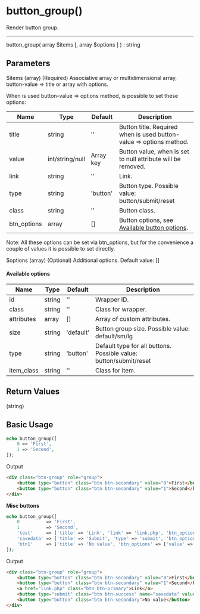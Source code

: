 # button_group()

Render button group.

---

button_group( array $items [, array $options ] ) : string

## Parameters

$items (array) (Required) Associative array or multidimensional array, button-value => title or array with options.

When is used button-value => options method, is possible to set these options:

| Name        | Type            | Default   | Description                                                         |
|-------------|-----------------|-----------|---------------------------------------------------------------------|
| title       | string          | ''        | Button title. Required when is used button-value => options method. |
| value       | int/string/null | Array key | Button value, when is set to null attribute will be removed.        |
| link        | string          | ''        | Link.                                                               |                                         |
| type        | string          | 'button'  | Button type. Possible value: button/submit/reset                    |
| class       | string          | ''        | Button class.                                                       |
| btn_options | array           | []        | Button options, see [Available button options](button.md).          |

Note: All these options can be set via btn_options, but for the convenience a couple of values it is possible to set directly.

$options (array) (Optional) Additional options. Default value: []

#### Available options

| Name       | Type   | Default   | Description                                                       |
|------------|--------|-----------|-------------------------------------------------------------------|
| id         | string | ''        | Wrapper ID.                                                       |
| class      | string | ''        | Class for wrapper.                                                |
| attributes | array  | []        | Array of custom attributes.                                       |
| size       | string | 'default' | Button group size. Possible value: default/sm/lg                  |
| type       | string | 'button'  | Default type for all buttons. Possible value: button/submit/reset |
| item_class | string | ''        | Class for item.                                                   |

## Return Values

(string)

## Basic Usage

```php
echo button_group([
    0 => 'First',
    1 => 'Second',
]);
```

Output

```html
<div class="btn-group" role="group">
    <button type="button" class="btn btn-secondary" value="0">First</button>
    <button type="button" class="btn btn-secondary" value="1">Second</button>
</div>
```

**Misc buttons**

```php
echo button_group([
    0          => 'First',
    1          => 'Second',
    'test'     => ['title' => 'Link', 'link' => 'link.php', 'btn_options' => ['color' => 'primary']],
    'savedata' => ['title' => 'Submit', 'type' => 'submit', 'btn_options' => ['color' => 'success', 'name' => 'savedata']],
    'btn1'     => ['title' => 'No value', 'btn_options' => ['value' => null]],
]);
```

Output

```html
<div class="btn-group" role="group">
    <button type="button" class="btn btn-secondary" value="0">First</button>
    <button type="button" class="btn btn-secondary" value="1">Second</button>
    <a href="link.php" class="btn btn-primary">Link</a>
    <button type="submit" class="btn btn-success" name="savedata" value="savedata">Submit</button>
    <button type="button" class="btn btn-secondary">No value</button>
</div>
```
